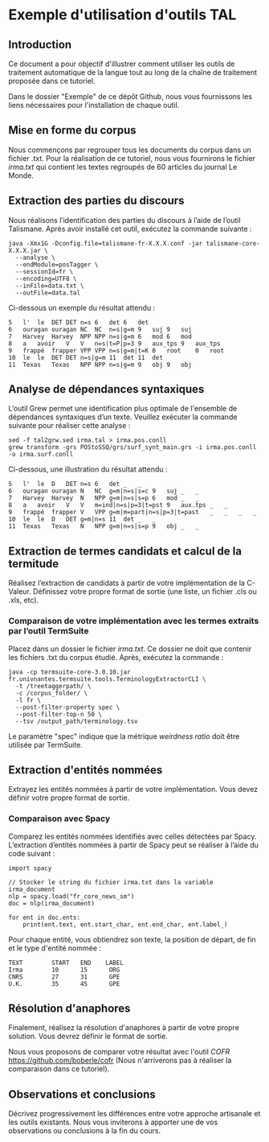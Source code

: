 # Exemple d'utilisation d'outils TAL

## Introduction

Ce document a pour objectif d'illustrer comment utiliser les outils de traitement automatique de la langue tout au long de la chaîne de traitement proposée dans ce tutoriel.

Dans le dossier "Exemple" de ce dépôt Github, nous vous fournissons les liens nécessaires pour l'installation de chaque outil.

## Mise en forme du corpus

Nous commençons par regrouper tous les documents du corpus dans un fichier .txt. Pour la réalisation de ce tutoriel, nous vous fournirons le fichier *irma.txt* qui contient les textes regroupés de 60 articles du journal Le Monde.

## Extraction des parties du discours

Nous réalisons l’identification des parties du discours à l’aide de l’outil Talismane. Après avoir installé cet outil, exécutez la commande suivante : 

```
java -Xmx1G -Dconfig.file=talismane-fr-X.X.X.conf -jar talismane-core-X.X.X.jar \
  --analyse \
  --endModule=posTagger \
  --sessionId=fr \
  --encoding=UTF8 \
  --inFile=data.txt \
  --outFile=data.tal
```

Ci-dessous un exemple du résultat attendu : 

```
5	l'	le	DET	DET	n=s	6	det	6	det
6	ouragan	ouragan	NC	NC	n=s|g=m	9	suj	9	suj
7	Harvey	Harvey	NPP	NPP	n=s|g=m	6	mod	6	mod
8	a	avoir	V	V	n=s|t=P|p=3	9	aux_tps	9	aux_tps
9	frappé	frapper	VPP	VPP	n=s|g=m|t=K	0	root	0	root
10	le	le	DET	DET	n=s|g=m	11	det	11	det
11	Texas	Texas	NPP	NPP	n=s|g=m	9	obj	9	obj
```


## Analyse de dépendances syntaxiques

L’outil Grew permet une identification plus optimale de l'ensemble de dépendances syntaxiques d’un texte. Veuillez exécuter la commande suivante pour réaliser cette analyse :

```
sed -f tal2grw.sed irma.tal > irma.pos.conll
grew transform -grs POStoSSQ/grs/surf_synt_main.grs -i irma.pos.conll -o irma.surf.conll
```

Ci-dessous, une illustration du résultat attendu : 

```
5	l'	le	D	DET	n=s	6	det	_	_
6	ouragan	ouragan	N	NC	g=m|n=s|s=c	9	suj	_	_
7	Harvey	Harvey	N	NPP	g=m|n=s|s=p	6	mod	_	_
8	a	avoir	V	V	m=ind|n=s|p=3|t=pst	9	aux.tps	_	_
9	frappé	frapper	V	VPP	g=m|m=part|n=s|p=3|t=past	_	_	_	_
10	le	le	D	DET	g=m|n=s	11	det	_	_
11	Texas	Texas	N	NPP	g=m|n=s|s=p	9	obj	_	_
```

## Extraction de termes candidats et calcul de la termitude

Réalisez l’extraction de candidats à partir de votre implémentation de la C-Valeur. Définissez votre propre format de sortie (une liste, un fichier .cls ou .xls, etc).

### Comparaison de votre implémentation avec les termes extraits par l’outil TermSuite

Placez dans un dossier le fichier *irma.txt*. Ce dossier ne doit que contenir les fichiers .txt du corpus étudié. Après, exécutez la commande :

```
java -cp termsuite-core-3.0.10.jar fr.univnantes.termsuite.tools.TerminologyExtractorCLI \
  -t /treetaggerpath/ \
  -c /corpus_folder/ \
  -l fr \
  --post-filter-property spec \
  --post-filter-top-n 50 \
  --tsv /output_path/terminology.tsv
```

Le paramètre "spec" indique que la métrique *weirdness ratio* doit être utilisée par TermSuite.


## Extraction d'entités nommées

Extrayez les entités nommées à partir de votre implémentation. Vous devez définir votre propre format de sortie.

### Comparaison avec Spacy

Comparez les entités nommées identifiés avec celles détectées par Spacy. L’extraction d’entités nommées à partir de Spacy peut se réaliser à l’aide du code suivant :

```
import spacy

// Stocker le string du fichier irma.txt dans la variable irma_document
nlp = spacy.load("fr_core_news_sm")
doc = nlp(irma_document)

for ent in doc.ents:
    print(ent.text, ent.start_char, ent.end_char, ent.label_)
```

Pour chaque entité, vous obtiendrez son texte, la position de départ, de fin et le type d'entité nommée : 

```
TEXT	    START   END	   LABEL	
Irma	    10	    15	    ORG	    
CNRS	    27	    31	    GPE
U.K.	    35	    45	    GPE
```

## Résolution d'anaphores

Finalement, réalisez la résolution d'anaphores à partir de votre propre solution. Vous devrez définir le  format de sortie. 

Nous vous proposons de comparer votre résultat avec l'outil *COFR* https://github.com/boberle/cofr (Nous n'arriverons pas à réaliser la comparaison dans ce tutoriel).

## Observations et conclusions

Décrivez progressivement les différences entre votre approche artisanale et les outils existants. Nous vous inviterons à apporter une de vos observations ou conclusions à la fin du cours. 
